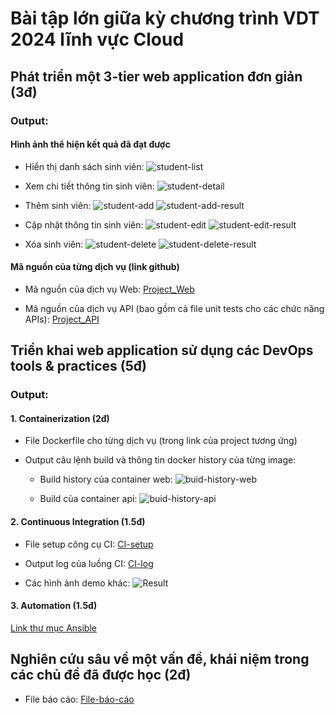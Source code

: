 # Bài tập lớn giữa kỳ chương trình VDT 2024 lĩnh vực Cloud

## Phát triển một 3-tier web application đơn giản (3đ)

### Output:

#### Hình ảnh thể hiện kết quả đã đạt được 

- Hiển thị danh sách sinh viên: ![student-list](./images/webapp/hienthi_sinhvien.png)

- Xem chi tiết thông tin sinh viên: ![student-detail](./images/webapp/xem_chitiet.png)

- Thêm sinh viên: ![student-add](./images/webapp/them_sinhvien.png)
![student-add-result](./images/webapp/them_sinhvien-result.png)

- Cập nhật thông tin sinh viên: ![student-edit](./images/webapp/thaydoi_thongtin.png)
![student-edit-result](./images/webapp/thaydoi_thongtin-result.png)

- Xóa sinh viên: ![student-delete](./images/webapp/xoa_sinhvien.png)
![student-delete-result](./images/webapp/xoa_sinhvien-result.png)

#### Mã nguồn của từng dịch vụ (link github)

- Mã nguồn của dịch vụ Web: [Project_Web](https://github.com/tienshawn/student_web)

- Mã nguồn của dịch vụ API (bao gồm cả file unit tests cho các chức năng APIs): [Project_API](https://github.com/tienshawn/student_api)


## Triển khai web application sử dụng các DevOps tools & practices (5đ)

### Output:

#### 1. Containerization (2đ)

- File Dockerfile cho từng dịch vụ (trong link của project tương ứng)

- Output câu lệnh build và thông tin docker history của từng image:
  
  - Build history của container web: ![buid-history-web](./images/Docker/web_history.png)

  - Build của container api: ![buid-history-api](./images/Docker/api_history.png)


#### 2. Continuous Integration (1.5đ)

- File setup công cụ CI: [CI-setup](./CI/setup.yaml)

- Output log của luồng CI: [CI-log](./CI/log.txt)

- Các hình ảnh demo khác: ![Result](./CI/image-build.png)


#### 3. Automation (1.5đ)
[Link thư mục Ansible](./Ansible/)


## Nghiên cứu sâu về một vấn đề, khái niệm trong các chủ đề đã được học (2đ)

- File báo cáo: [File-báo-cáo](./Research/Research.md)



